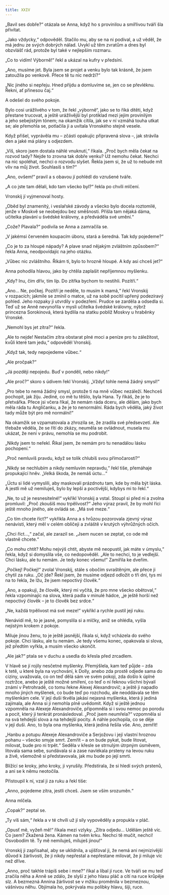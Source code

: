 ```yaml
---
title: XXIV
---
```


„Bavil ses dobře?“ otázala se Anna, když ho s provinilou a smířlivou tváří šla přivítat.

„Jako vždycky,“ odpověděl. Stačilo mu, aby se na ni podíval, a už věděl, že má jednu ze svých dobrých nálad. Uvykl už těm zvratům a dnes byl obzvlášť rád, protože byl také v nejlepším rozmaru.

„Co to vidím! Výborně!“ řekl a ukázal na kufry v předsíni.

„Ano, musíme jet. Byla jsem se projet a venku bylo tak krásně, že jsem zatoužila po venkově. Přece tě tu nic nedrží?“

„Nic jiného si nepřeju. Hned přijdu a domluvíme se, jen co se převléknu. Řekni, ať přinesou čaj.“

A odešel do svého pokoje.

Bylo cosi urážlivého v tom, že řekl „výborně“, jako se to říká dítěti, když přestane trucovat, a ještě urážlivější byl protiklad mezi jejím provinilým a jeho sebejistým tónem; na okamžik cítila, jak se v ní vzmáhá touha utkat se; ale přemohla se, potlačila ji a uvítala Vronského stejně vesele.

Když přišel, vyprávěla mu – zčásti opakujíc připravená slova –, jak strávila den a jaké má plány s odjezdem.

„Víš, skoro jsem dostala náhlé vnuknutí,“ říkala. „Proč bych měla čekat na rozvod tady? Nejde to zrovna tak dobře venku? Už nemohu čekat. Nechci na nic spoléhat, nechci o rozvodu slyšet. Řekla jsem si, že už to nebude mít vliv na můj život. Souhlasíš s tím?“

„Ano, ovšem!“ pravil a s obavou jí pohlédl do vzrušené tváře.

„A co jste tam dělali, kdo tam všecko byl?“ řekla po chvíli mlčení.

Vronskij jí vyjmenoval hosty.

„Oběd byl znamenitý, i veslařské závody a všecko bylo docela roztomilé, jenže v Moskvě se neobejdou bez směšnosti. Přišla tam nějaká dáma, učitelka plavání u švédské královny, a předváděla své umění.“

„Cože? Plavala?“ podivila se Anna a zamračila se.

„V jakémsi červeném koupacím úboru, stará a šeredná. Tak kdy pojedeme?“

„Co je to za hloupé nápady? A plave snad nějakým zvláštním způsobem?“ řekla Anna, neodpovídajíc na jeho otázku.

„Vůbec nic zvláštního. Říkám ti, bylo to hrozně hloupé. A kdy asi chceš jet?“

Anna pohodila hlavou, jako by chtěla zaplašit nepříjemnou myšlenku.

„Kdy? Inu, čím dřív, tím líp. Do zítřka bychom to nestihli. Pozítří.“

„Ano… Ne, počkej. Pozítří je neděle, to musím k mamá,“ řekl Vronskij v rozpacích; jakmile se zmínil o matce, už na sobě pocítil upřený podezíravý pohled. Jeho rozpaky ji utvrdily v podezření. Prudce se zarděla a odsedla si. Teď už se Anně nevynořila v mysli učitelka švédské královny, nýbrž princezna Sorokinová, která bydlila na statku poblíž Moskvy u hraběnky Vronské.

„Nemohl bys jet zítra?“ řekla.

„Ale to nejde! Nestačím zítra obstarat plné moci a peníze pro tu záležitost, kvůli které tam jedu,“ odpověděl Vronskij.

„Když tak, tedy nepojedeme vůbec.“

„Ale pročpak?“

„Já později nepojedu. Buď v pondělí, nebo nikdy!“

„Ale proč?“ skoro s údivem řekl Vronskij. „Vždyť tohle nemá žádný smysl!“

„Pro tebe to nemá žádný smysl, protože ti na mně vůbec nezáleží. Nechceš pochopit, jak žiju. Jediné, co mě tu těšilo, byla Hana. Ty říkáš, že je to přetvářka. Přece jsi včera říkal, že nemám ráda dceru, ale dělám, jako bych měla ráda tu Angličanku, a že je to nenormální. Ráda bych věděla, jaký život tady může být pro mě normální!“

Na okamžik se vzpamatovala a zhrozila se, že zradila své předsevzetí. Ale třebaže věděla, že se řítí do zkázy, neuměla se ovládnout, musela mu ukázat, že není v právu, nemohla se mu podrobit.

„Nikdy jsem to neřekl. Říkal jsem, že nemám pro tu nenadálou lásku pochopení.“

„Proč nemluvíš pravdu, když se tolik chlubíš svou přímočarostí?“

„Nikdy se nechlubím a nikdy nemluvím nepravdu,“ řekl tiše, přemáhaje propukající hněv. „Velká škoda, že nemáš úctu…“

„Úctu si lidé vymyslili, aby maskovali prázdnotu tam, kde by měla být láska. A jestli mě už nemiluješ, bylo by lepší a poctivější, kdybys mi to řekl.“

„Ne, to už je nesnesitelné!“ vykřikl Vronskij a vstal. Stoupl si před ni a zvolna promluvil: „Proč zkoušíš mou trpělivost?“ Jeho výraz pravil, že by mohl říci ještě mnoho jiného, ale ovládá se. „Má své meze.“

„Co tím chcete říct?“ vykřikla Anna a s hrůzou pozorovala zjevný výraz nenávisti, který měl v celém obličeji a zvláště v krutých výhrůžných očích.

„Chci říct…,“ začal, ale zarazil se. „Jsem nucen se zeptat, co ode mě vlastně chcete.“

„Co mohu chtít? Mohu nejvýš chtít, abyste mě neopustil, jak máte v úmyslu,“ řekla, když si domyslila vše, co nedopověděl. „Ale to nechci, to je vedlejší. Chci lásku, ale tu nemám. Je tedy konec všemu!“ Zamířila ke dveřím.

„Počkej! Počkej!“ zvolal Vronskij, stále s obočím svraštěným, ale přece ji chytil za ruku. „Oč jde? Řekl jsem, že musíme odjezd odložit o tři dni, tys mi na to řekla, že lžu, že jsem nepoctivý člověk.“

„Ano, a opakuji, že člověk, který mi vyčítá, že pro mne všecko obětoval,“ řekla vzpomínajíc na slova, která padla v minulé hádce, „je ještě horší než nepoctivý člověk – je to člověk bez srdce.“

„Ne, každá trpělivost má své meze!“ vykřikl a rychle pustil její ruku.

Nenávidí mě, to je jasné, pomyslila si a mlčky, aniž se ohlédla, vyšla nejistým krokem z pokoje.

Miluje jinou ženu, to je ještě jasnější, říkala si, když vcházela do svého pokoje. Chci lásku, ale tu nemám. Je tedy všemu konec, opakovala si slova, jež předtím vyřkla, a musím všecko ukončit.

„Ale jak?“ ptala se v duchu a usedla do křesla před zrcadlem.

V hlavě se jí rojily nesčetné myšlenky. Přemýšlela, kam teď půjde – zda k tetě, u které byla na vychování, k Dolly, anebo zda prostě odjede sama do ciziny, uvažovala, co on teď dělá sám ve svém pokoji, zda došlo k úplné roztržce, anebo je ještě možné smíření, co teď o ní řeknou všichni bývalí známí v Petrohradě, co tomu řekne Alexej Alexandrovič; a ještě ji napadlo mnoho jiných myšlenek, co bude teď po rozchodu, ale neoddávala se těm myšlenkám cele. V její duši tkvěla jakási nejasná myšlenka, která ji jediná zajímala, ale Anna si ji nemohla plně uvědomit. Když si ještě jednou vzpomněla na Alexeje Alexandroviče, připomněla si i svou nemoc po porodu a pocit, který ji tenkrát pronásledoval. „Proč jsem neumřela?“ vzpomněla si na svá tehdejší slova a na tehdejší pocity. A náhle pochopila, co se děje v její duši. Ano, to byla ona myšlenka, která jediná řešila vše. Ano, zemřít!

„Hanbu a potupu Alexeje Alexandroviče a Serjožovu i její vlastní hroznou pohanu – všecko smyje smrt. Zemřít – a on bude pykat, bude litovat, milovat, bude pro ni trpět.“ Seděla v křesle se strnulým útrpným úsměvem, litovala sama sebe, sundávala si a zase navlékala prsteny na levou ruku a živě, všemožně si představovala, jak mu bude po její smrti.

Blížící se kroky, jeho kroky, ji vyrušily. Předstírala, že si hledí svých prstenů, a ani se k němu neotočila.

Přistoupil k ní, vzal ji za ruku a řekl tiše:

„Anno, pojedeme zítra, jestli chceš. Jsem se vším srozuměn.“

Anna mlčela.

„Copak?“ zeptal se.

„Ty víš sám,“ řekla a v té chvíli už jí síly vypověděly a propukla v pláč.

„Opusť mě, vyžeň mě!“ říkala mezi vzlyky. „Zítra odjedu… Udělám ještě víc. Co jsem? Zkažená žena. Kámen na tvém krku. Nechci tě mučit, nechci! Osvobodím tě. Ty mě nemiluješ, miluješ jinou!“

Vronskij ji zapřísahal, aby se uklidnila, a ujišťoval ji, že nemá ani nejmizivější důvod k žárlivosti, že ji nikdy nepřestal a nepřestane milovat, že ji miluje víc než dříve.

„Anno, proč takhle trápíš sebe i mne?“ říkal a líbal jí ruce. Ve tváři se mu teď zračila něha a Anně se zdálo, že slyší z jeho hlasu pláč a cítí na ruce krůpěje slz. A bezmezná Annina žárlivost se v mžiku proměnila v bezmeznou, vášnivou něhu. Objímala ho, pokrývala mu polibky hlavu, šíji, ruce.
